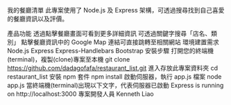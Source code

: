 我的餐廳清單
此專案使用了 Node.js 及 Express 架構，可透過搜尋找到自己喜愛的餐廳資訊以及評價。

產品功能
透過點擊餐廳畫面可看到更多詳細資訊
可透過關鍵字搜尋「店名、類別」
點擊餐廳資訊中的 Google Map 連結可直接跳轉至相關網站
環境建置需求
Node.js
Express
Express-Handlebars
Bootstrap
安裝步驟
打開您的終端機(terminal)，複製(clone)專案至本機
git clone https://github.com/dadagofafa/restaurant_list.git
進入存放此專案資料夾
cd restaurant_list
安裝 npm 套件
npm install
啟動伺服器，執行 app.js 檔案
node app.js
當終端機(terminal)出現以下文字，代表伺服器已啟動
Express is running on http://localhost:3000
專案開發人員
Kenneth Liao
